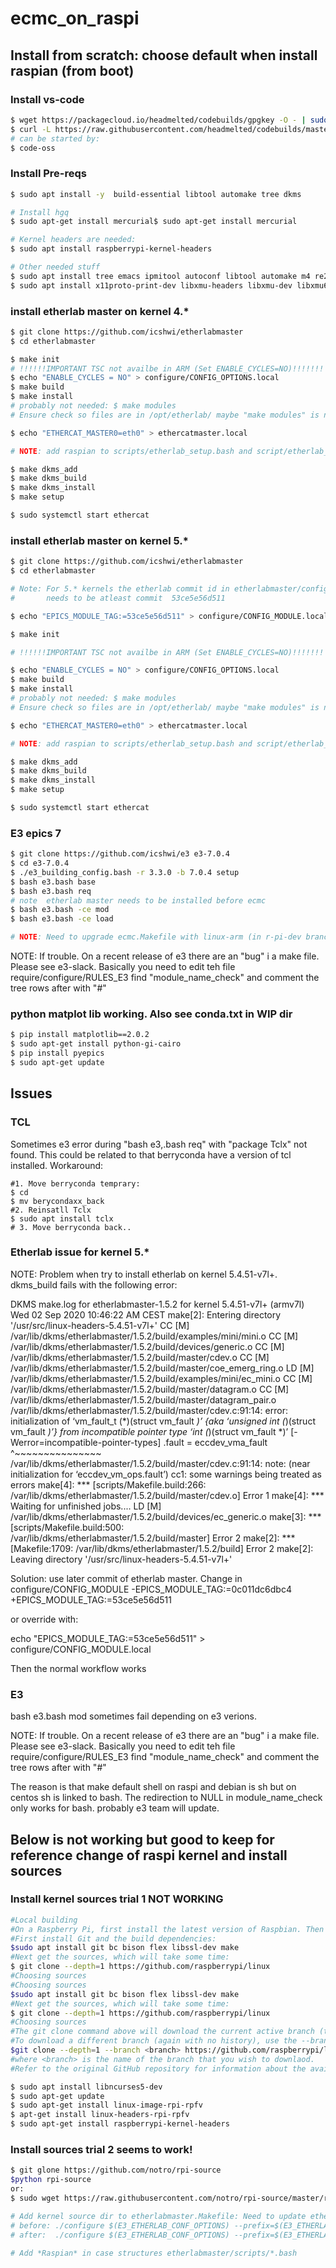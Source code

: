 # ecmc_on_raspi

## Install from scratch: choose default when install raspian (from boot)

### Install vs-code
```bash
$ wget https://packagecloud.io/headmelted/codebuilds/gpgkey -O - | sudo apt-key add -
$ curl -L https://raw.githubusercontent.com/headmelted/codebuilds/master/docs/installers/apt.sh | sudo bash
# can be started by:
$ code-oss
```

### Install Pre-reqs

```bash
$ sudo apt install -y  build-essential libtool automake tree dkms

# Install hgq
$ sudo apt-get install mercurial$ sudo apt-get install mercurial

# Kernel headers are needed:
$ sudo apt install raspberrypi-kernel-headers

# Other needed stuff
$ sudo apt install tree emacs ipmitool autoconf libtool automake m4 re2c tclx coreutils graphviz build-essential libreadline-dev libxt-dev tclsh
$ sudo apt install x11proto-print-dev libxmu-headers libxmu-dev libxmu6 libxpm-dev libxmuu-dev libxmuu1 libpcre++-dev libmotif-dev libsnmp-dev re2c darcs python-dev libnetcdf-dev libhdf5-dev libbz2-dev libxml2-dev libblosc-dev libtiff-dev libusb-dev libusb-1.0-0-dev libudev-dev libsystemd-dev linux-source mercurial libboost-dev libboost-regex-dev libboost-filesystem-dev libopencv-dev libpng-dev libraw1394-11 libtirpc-dev fonts-liberation logrotate curl symlinks dkms procserv

```

### install etherlab master on kernel 4.*
```bash
$ git clone https://github.com/icshwi/etherlabmaster
$ cd etherlabmaster

$ make init
# !!!!!!IMPORTANT TSC not availbe in ARM (Set ENABLE_CYCLES=NO)!!!!!!! 
$ echo "ENABLE_CYCLES = NO" > configure/CONFIG_OPTIONS.local
$ make build
$ make install
# probably not needed: $ make modules
# Ensure check so files are in /opt/etherlab/ maybe "make modules" is needed?! seems sometimes "make install" fails??

$ echo "ETHERCAT_MASTER0=eth0" > ethercatmaster.local

# NOTE: add raspian to scripts/etherlab_setup.bash and script/etherlab_setup_clean.bash (in r-pi-dev branch of icshwi/etherlabmaster)

$ make dkms_add
$ make dkms_build
$ make dkms_install
$ make setup

$ sudo systemctl start ethercat

```

### install etherlab master on kernel 5.*

```bash
$ git clone https://github.com/icshwi/etherlabmaster
$ cd etherlabmaster

# Note: For 5.* kernels the etherlab commit id in etherlabmaster/configure/CONFIG_MODULE
#       needs to be atleast commit  53ce5e56d511

$ echo "EPICS_MODULE_TAG:=53ce5e56d511" > configure/CONFIG_MODULE.local

$ make init

# !!!!!!IMPORTANT TSC not availbe in ARM (Set ENABLE_CYCLES=NO)!!!!!!! 

$ echo "ENABLE_CYCLES = NO" > configure/CONFIG_OPTIONS.local
$ make build
$ make install
# probably not needed: $ make modules
# Ensure check so files are in /opt/etherlab/ maybe "make modules" is needed?! seems sometimes "make install" fails??

$ echo "ETHERCAT_MASTER0=eth0" > ethercatmaster.local

# NOTE: add raspian to scripts/etherlab_setup.bash and script/etherlab_setup_clean.bash (in r-pi-dev branch of icshwi/etherlabmaster)

$ make dkms_add
$ make dkms_build
$ make dkms_install
$ make setup

$ sudo systemctl start ethercat

```

### E3 epics 7
```bash
$ git clone https://github.com/icshwi/e3 e3-7.0.4
$ cd e3-7.0.4
$ ./e3_building_config.bash -r 3.3.0 -b 7.0.4 setup
$ bash e3.bash base
$ bash e3.bash req
# note  etherlab master needs to be installed before ecmc
$ bash e3.bash -ce mod
$ bash e3.bash -ce load

# NOTE: Need to upgrade ecmc.Makefile with linux-arm (in r-pi-dev branch of icshwi/e3-ecmc)

```
NOTE: If trouble. On a recent release of e3 there are an "bug" i a make file.
Please see e3-slack.
Basically you need to edit teh file require/configure/RULES_E3
find "module_name_check" and comment the tree rows after with "#" 


### python matplot lib working. Also see conda.txt in WIP dir
```bash
$ pip install matplotlib==2.0.2
$ sudo apt-get install python-gi-cairo
$ pip install pyepics
$ sudo apt-get update
```

## Issues

### TCL 
Sometimes e3 error during "bash e3,.bash req" with "package Tclx" not found.
This could be related to that berryconda have a version of tcl installed. Workaround:

```
#1. Move berryconda temprary:
$ cd 
$ mv berycondaxx_back
#2. Reinsatll Tclx
$ sudo apt install tclx
# 3. Move berryconda back..
```

### Etherlab issue for kernel 5.*

NOTE: Problem when try to install etherlab on kernel 5.4.51-v7l+. dkms_build fails with the following error:

DKMS make.log for etherlabmaster-1.5.2 for kernel 5.4.51-v7l+ (armv7l)
Wed 02 Sep 2020 10:46:22 AM CEST
make[2]: Entering directory '/usr/src/linux-headers-5.4.51-v7l+'
  CC [M]  /var/lib/dkms/etherlabmaster/1.5.2/build/examples/mini/mini.o
  CC [M]  /var/lib/dkms/etherlabmaster/1.5.2/build/devices/generic.o
  CC [M]  /var/lib/dkms/etherlabmaster/1.5.2/build/master/cdev.o
  CC [M]  /var/lib/dkms/etherlabmaster/1.5.2/build/master/coe_emerg_ring.o
  LD [M]  /var/lib/dkms/etherlabmaster/1.5.2/build/examples/mini/ec_mini.o
  CC [M]  /var/lib/dkms/etherlabmaster/1.5.2/build/master/datagram.o
  CC [M]  /var/lib/dkms/etherlabmaster/1.5.2/build/master/datagram_pair.o
/var/lib/dkms/etherlabmaster/1.5.2/build/master/cdev.c:91:14: error: initialization of ‘vm_fault_t (*)(struct vm_fault *)’ {aka ‘unsigned int (*)(struct vm_fault *)’} from incompatible pointer type ‘int (*)(struct vm_fault *)’ [-Werror=incompatible-pointer-types]
     .fault = eccdev_vma_fault
              ^~~~~~~~~~~~~~~~
/var/lib/dkms/etherlabmaster/1.5.2/build/master/cdev.c:91:14: note: (near initialization for ‘eccdev_vm_ops.fault’)
cc1: some warnings being treated as errors
make[4]: *** [scripts/Makefile.build:266: /var/lib/dkms/etherlabmaster/1.5.2/build/master/cdev.o] Error 1
make[4]: *** Waiting for unfinished jobs....
  LD [M]  /var/lib/dkms/etherlabmaster/1.5.2/build/devices/ec_generic.o
make[3]: *** [scripts/Makefile.build:500: /var/lib/dkms/etherlabmaster/1.5.2/build/master] Error 2
make[2]: *** [Makefile:1709: /var/lib/dkms/etherlabmaster/1.5.2/build] Error 2
make[2]: Leaving directory '/usr/src/linux-headers-5.4.51-v7l+'

Solution: use later commit of etherlab master. Change in configure/CONFIG_MODULE
-EPICS_MODULE_TAG:=0c011dc6dbc4
+EPICS_MODULE_TAG:=53ce5e56d511

or override with:

echo "EPICS_MODULE_TAG:=53ce5e56d511" > configure/CONFIG_MODULE.local

Then the normal workflow works

### E3
bash e3.bash mod sometimes fail depending on e3 verions.

NOTE: If trouble. On a recent release of e3 there are an "bug" i a make file.
Please see e3-slack.
Basically you need to edit teh file require/configure/RULES_E3
find "module_name_check" and comment the tree rows after with "#"

The reason is that make default shell on raspi and debian is sh but on centos sh is linked to bash.
The redirection to NULL in module_name_check only works for bash.
probably e3 team will update.

## Below is not working but good to keep for reference change of raspi kernel and install sources

### Install kernel sources trial 1 NOT WORKING
```bash
#Local building
#On a Raspberry Pi, first install the latest version of Raspbian. Then boot your Pi, plug in Ethernet to give you access to the sources, and log in.
#First install Git and the build dependencies:
$sudo apt install git bc bison flex libssl-dev make
#Next get the sources, which will take some time:
$ git clone --depth=1 https://github.com/raspberrypi/linux
#Choosing sources
#Choosing sources
$sudo apt install git bc bison flex libssl-dev make
#Next get the sources, which will take some time:
$ git clone --depth=1 https://github.com/raspberrypi/linux
#Choosing sources
#The git clone command above will download the current active branch (the one we are building Raspbian images from) without any history. Omitting the --depth=1 will download the entire repository, including the full history of all branches, but this takes much longer and occupies much more storage.
#To download a different branch (again with no history), use the --branch option:
$git clone --depth=1 --branch <branch> https://github.com/raspberrypi/linux
#where <branch> is the name of the branch that you wish to downlaod.
#Refer to the original GitHub repository for information about the available branches.
```

```bash
$ sudo apt install libncurses5-dev
$ sudo apt-get update
$ sudo apt-get install linux-image-rpi-rpfv
$ apt-get install linux-headers-rpi-rpfv
$ sudo apt-get install raspberrypi-kernel-headers
```

### Install sources trial 2 seems to work!
```bash
$ git glone https://github.com/notro/rpi-source
$python rpi-source
or:
$ sudo wget https://raw.githubusercontent.com/notro/rpi-source/master/rpi-source -O /usr/local/bin/rpi-source && sudo chmod +x /usr/local/bin/rpi-source && /usr/local/bin/rpi-source -q --tag-update

# Add kernel source dir to etherlabmaster.Makefile: Need to update etherlabmaster with config option
# before: ./configure $(E3_ETHERLAB_CONF_OPTIONS) --prefix=$(E3_ETHERLAB_INSTALL_LOCATION)
# after:  ./configure $(E3_ETHERLAB_CONF_OPTIONS) --prefix=$(E3_ETHERLAB_INSTALL_LOCATION) --with-linux-dir=/usr/src/linux-headers-4.19.97-v7l+/

# Add *Raspian* in case structures etherlabmaster/scripts/*.bash
```

